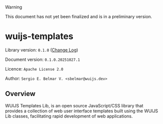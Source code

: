 > [!WARNING]
> This document has not yet been finalized and is in a preliminary version.

# wuijs-templates

Library version: `0.1.0` ([Change Log](./CHANGELOG.md))

Document version: `0.1.0.20251027.1`

Licence: `Apache License 2.0`

Author: `Sergio E. Belmar V. <sbelmar@wuijs.dev>`

## Overview

WUIJS Templates Lib, is an open source JavaScript/CSS library that provides a collection of web user interface templates built using the WUIJS Lib classes, facilitating rapid development of web applications.	